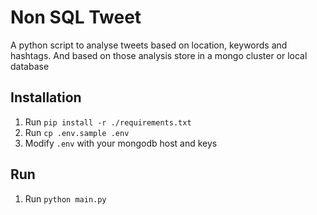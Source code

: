 # Non SQL Tweet

A python script to analyse tweets based on location, keywords and hashtags. And based on those analysis store in a mongo cluster or local database

## Installation

1. Run `pip install -r ./requirements.txt`
2. Run `cp .env.sample .env`
3. Modify `.env` with your mongodb host and keys

## Run

1. Run `python main.py`
